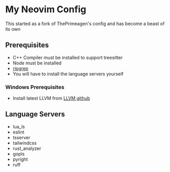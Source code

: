 # My Neovim Config

This started as a fork of ThePrimeagen's config and has become a beast of its own

## Prerequisites

- C++ Compiler must be installed to support treesitter
- Node must be installed
- [ripgrep](https://github.com/BurntSushi/ripgrep)
- You will have to install the language servers yourself

### Windows Prerequisites
- Install latest LLVM from [LLVM github](https://github.com/llvm/llvm-project/releases)

## Language Servers
- lua_ls
- eslint
- tsserver
- tailwindcss
- rust_analyzer
- gopls
- pyright
- ruff
